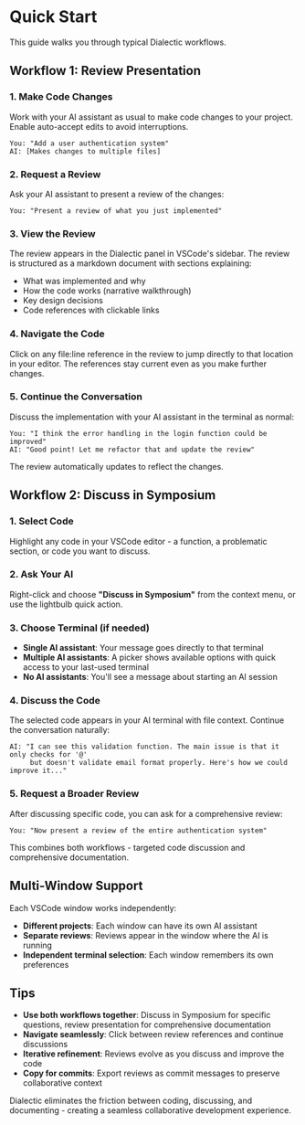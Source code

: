 # Quick Start

This guide walks you through typical Dialectic workflows.

## Workflow 1: Review Presentation

### 1. Make Code Changes

Work with your AI assistant as usual to make code changes to your project. Enable auto-accept edits to avoid interruptions.

```
You: "Add a user authentication system"
AI: [Makes changes to multiple files]
```

### 2. Request a Review

Ask your AI assistant to present a review of the changes:

```
You: "Present a review of what you just implemented"
```

### 3. View the Review

The review appears in the Dialectic panel in VSCode's sidebar. The review is structured as a markdown document with sections explaining:

- What was implemented and why
- How the code works (narrative walkthrough)
- Key design decisions
- Code references with clickable links

### 4. Navigate the Code

Click on any file:line reference in the review to jump directly to that location in your editor. The references stay current even as you make further changes.

### 5. Continue the Conversation

Discuss the implementation with your AI assistant in the terminal as normal:

```
You: "I think the error handling in the login function could be improved"
AI: "Good point! Let me refactor that and update the review"
```

The review automatically updates to reflect the changes.

## Workflow 2: Discuss in Symposium

### 1. Select Code

Highlight any code in your VSCode editor - a function, a problematic section, or code you want to discuss.

### 2. Ask Your AI

Right-click and choose **"Discuss in Symposium"** from the context menu, or use the lightbulb quick action.

### 3. Choose Terminal (if needed)

- **Single AI assistant**: Your message goes directly to that terminal
- **Multiple AI assistants**: A picker shows available options with quick access to your last-used terminal
- **No AI assistants**: You'll see a message about starting an AI session

### 4. Discuss the Code

The selected code appears in your AI terminal with file context. Continue the conversation naturally:

```
AI: "I can see this validation function. The main issue is that it only checks for '@' 
     but doesn't validate email format properly. Here's how we could improve it..."
```

### 5. Request a Broader Review

After discussing specific code, you can ask for a comprehensive review:

```
You: "Now present a review of the entire authentication system"
```

This combines both workflows - targeted code discussion and comprehensive documentation.

## Multi-Window Support

Each VSCode window works independently:
- **Different projects**: Each window can have its own AI assistant
- **Separate reviews**: Reviews appear in the window where the AI is running  
- **Independent terminal selection**: Each window remembers its own preferences

## Tips

- **Use both workflows together**: Discuss in Symposium for specific questions, review presentation for comprehensive documentation
- **Navigate seamlessly**: Click between review references and continue discussions
- **Iterative refinement**: Reviews evolve as you discuss and improve the code
- **Copy for commits**: Export reviews as commit messages to preserve collaborative context

Dialectic eliminates the friction between coding, discussing, and documenting - creating a seamless collaborative development experience.
